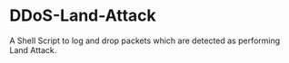 # DDoS-Land-Attack
A Shell Script to log and drop packets which are detected as performing Land Attack.
